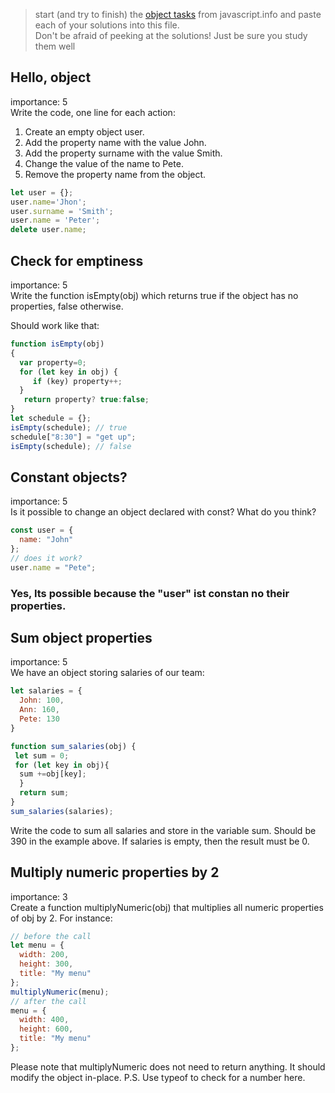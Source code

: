 > start (and try to finish) the [object tasks](https://javascript.info/object) from javascript.info and paste each of your solutions into this file.    
> Don't be afraid of peeking at the solutions!  Just be sure you study them well

## Hello, object
importance: 5 <br>
Write the code, one line for each action:

1. Create an empty object user.
2. Add the property name with the value John.
3. Add the property surname with the value Smith.
4. Change the value of the name to Pete.
5. Remove the property name from the object.

```js
let user = {};
user.name='Jhon';
user.surname = 'Smith';
user.name = 'Peter';
delete user.name;
```
## Check for emptiness
importance: 5<br>
Write the function isEmpty(obj) which returns true if the object has no properties, false otherwise.

Should work like that:

```js
function isEmpty(obj)
{
  var property=0;
  for (let key in obj) {
     if (key) property++;
  }
   return property? true:false;
}
let schedule = {};
isEmpty(schedule); // true
schedule["8:30"] = "get up";
isEmpty(schedule); // false
```
## Constant objects?
importance: 5<br>
Is it possible to change an object declared with const? What do you think?
```js
const user = {
  name: "John"
};
// does it work?
user.name = "Pete";
```
### Yes, Its possible because the "user" ist constan no their properties. 


## Sum object properties
importance: 5<br>
We have an object storing salaries of our team:
```js
let salaries = {
  John: 100,
  Ann: 160,
  Pete: 130
}

function sum_salaries(obj) { 
 let sum = 0;
 for (let key in obj){
  sum +=obj[key];
  }
  return sum;
}
sum_salaries(salaries);
```
Write the code to sum all salaries and store in the variable sum. Should be 390 in the example above.
If salaries is empty, then the result must be 0.

## Multiply numeric properties by 2
importance: 3<br>
Create a function multiplyNumeric(obj) that multiplies all numeric properties of obj by 2.
For instance:

```js
// before the call
let menu = {
  width: 200,
  height: 300,
  title: "My menu"
};
multiplyNumeric(menu);
// after the call
menu = {
  width: 400,
  height: 600,
  title: "My menu"
};
```
Please note that multiplyNumeric does not need to return anything. It should modify the object in-place.
P.S. Use typeof to check for a number here.
